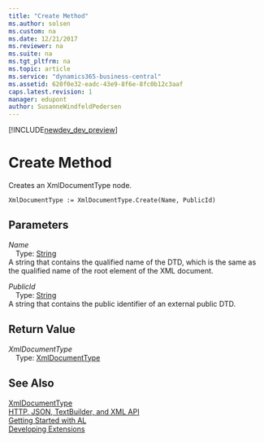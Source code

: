 ```yaml
---
title: "Create Method"
ms.author: solsen
ms.custom: na
ms.date: 12/21/2017
ms.reviewer: na
ms.suite: na
ms.tgt_pltfrm: na
ms.topic: article
ms.service: "dynamics365-business-central"
ms.assetid: 620f0e32-eadc-43e9-8f6e-8fc0b12c3aaf
caps.latest.revision: 1
manager: edupont
author: SusanneWindfeldPedersen
---
```


[!INCLUDE[newdev_dev_preview](../includes/newdev_dev_preview.md)]

# Create Method
Creates an XmlDocumentType node.  
```  
XmlDocumentType := XmlDocumentType.Create(Name, PublicId)  
```  
## Parameters
*Name*    
&emsp;Type: [String](../datatypes/devenv-text-data-type.md)  
A string that contains the qualified name of the DTD, which is the same as the qualified name of the root element of the XML document.  
  
*PublicId*    
&emsp;Type: [String](../datatypes/devenv-text-data-type.md)  
A string that contains the public identifier of an external public DTD.  
  
## Return Value
*XmlDocumentType*  
&emsp;Type: [XmlDocumentType](xmldocumenttype-class.md)  
  
## See Also
[XmlDocumentType](xmldocumenttype-class.md)  
[HTTP, JSON, TextBuilder, and XML API](../devenv-restapi-overview.md)  
[Getting Started with AL](../devenv-get-started.md)  
[Developing Extensions](../devenv-dev-overview.md)  
